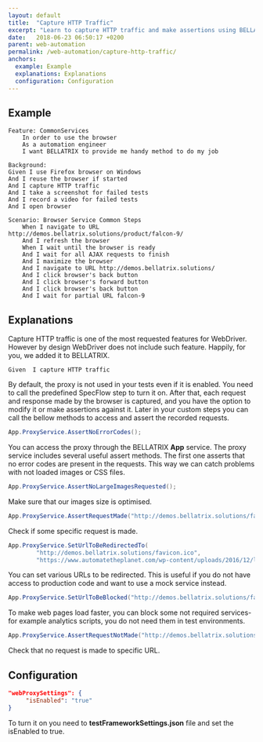 ```yaml
---
layout: default
title:  "Capture HTTP Traffic"
excerpt: "Learn to capture HTTP traffic and make assertions using BELLATRIX."
date:   2018-06-23 06:50:17 +0200
parent: web-automation
permalink: /web-automation/capture-http-traffic/
anchors:
  example: Example
  explanations: Explanations
  configuration: Configuration
---
```

Example
-------
```
Feature: CommonServices
	In order to use the browser
	As a automation engineer
	I want BELLATRIX to provide me handy method to do my job

Background: 
Given I use Firefox browser on Windows
And I reuse the browser if started
And I capture HTTP traffic
And I take a screenshot for failed tests
And I record a video for failed tests
And I open browser

Scenario: Browser Service Common Steps
	When I navigate to URL http://demos.bellatrix.solutions/product/falcon-9/
	And I refresh the browser
	When I wait until the browser is ready
	And I wait for all AJAX requests to finish
	And I maximize the browser
	And I navigate to URL http://demos.bellatrix.solutions/
	And I click browser's back button
	And I click browser's forward button
    And I click browser's back button
	And I wait for partial URL falcon-9
```

Explanations
------------
Capture HTTP traffic is one of the most requested features for WebDriver. However by design WebDriver does not include such feature. Happily, for you, we added it to BELLATRIX.
```
Given  I capture HTTP traffic
```
By default, the proxy is not used in your tests even if it is enabled. You need to call the predefined SpecFlow step to turn it on. After that, each request and response made by the browser is captured, and you have the option to modify it or make assertions against it. Later in your custom steps you can call the bellow methods to access and assert the recorded requests.
```csharp
App.ProxyService.AssertNoErrorCodes();
```
You can access the proxy through the BELLATRIX **App** service. The proxy service includes several useful assert methods. The first one asserts that no error codes are present in the requests. This way we can catch problems with not loaded images or CSS files.
```csharp
App.ProxyService.AssertNoLargeImagesRequested();
```
Make sure that our images size is optimised.
```csharp
App.ProxyService.AssertRequestMade("http://demos.bellatrix.solutions/favicon.ico");
```
Check if some specific request is made.
```csharp
App.ProxyService.SetUrlToBeRedirectedTo(
		"http://demos.bellatrix.solutions/favicon.ico", 
		"https://www.automatetheplanet.com/wp-content/uploads/2016/12/logo.svg");
```
You can set various URLs to be redirected. This is useful if you do not have access to production code and want to use a mock service instead.
```csharp
App.ProxyService.SetUrlToBeBlocked("http://demos.bellatrix.solutions/favicon.ico");
```
To make web pages load faster, you can block some not required services- for example analytics scripts, you do not need them in test environments.
```csharp
App.ProxyService.AssertRequestNotMade("http://demos.bellatrix.solutions/welcome");
```
Check that no request is made to specific URL.

Configuration
-------------
```json
"webProxySettings": {
     "isEnabled": "true"
}
```
To turn it on you need to **testFrameworkSettings.json** file and set the isEnabled to true.